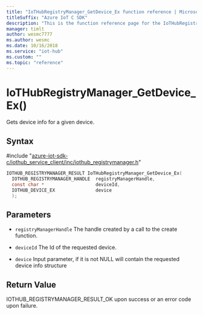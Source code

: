```yaml
---                             
title: "IoTHubRegistryManager_GetDevice_Ex function reference | Microsoft Docs" 
titleSuffix: "Azure IoT C SDK"            
description: "This is the function reference page for the IoTHubRegistryManager_GetDevice_Ex() function in the Azure IoT C SDK. This SDK is used with Azure IoT Hub and Azure IoT Hub Device Provisioning Service"            
manager: timlt                 
author: wesmc7777              
ms.author: wesmc               
ms.date: 10/16/2018                    
ms.service: "iot-hub"             
ms.custom: ""                
ms.topic: "reference"        
---                            
```


# IoTHubRegistryManager_GetDevice_Ex()

Gets device info for a given device.

## Syntax

\#include "[azure-iot-sdk-c/iothub_service_client/inc/iothub_registrymanager.h](../iothub-registrymanager-h.md)"  
```C
IOTHUB_REGISTRYMANAGER_RESULT IoTHubRegistryManager_GetDevice_Ex(
  IOTHUB_REGISTRYMANAGER_HANDLE  registryManagerHandle,
  const char *                   deviceId,
  IOTHUB_DEVICE_EX               device
  );
```

## Parameters
* `registryManagerHandle` The handle created by a call to the create function. 

* `deviceId` The Id of the requested device. 

* `device` Input parameter, if it is not NULL will contain the requested device info structure

## Return Value
IOTHUB_REGISTRYMANAGER_RESULT_OK upon success or an error code upon failure.

